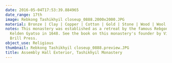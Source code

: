 ```yaml
---
date: 2016-05-04T17:53:39.884965
date_range: 17th
image: Rebkong Tashikhyil closeup_0888.2000x2000.JPG
material: Bronze | Clay | Copper | Cotton | Gold | Stone | Wood | Wool
notes: This monastery was established as a retreat by the famous Rebgong lama Shar
  Kelden Gyatso in 1648. See the book on this monastery's founder by Victoria Sujata,
  Brill Press.
object_use: Religious
thumbnail: Rebkong Tashikhyil closeup_0888.preview.JPG
title: Assembly Hall Exterior, Tashikhyil Monastery
---
```


